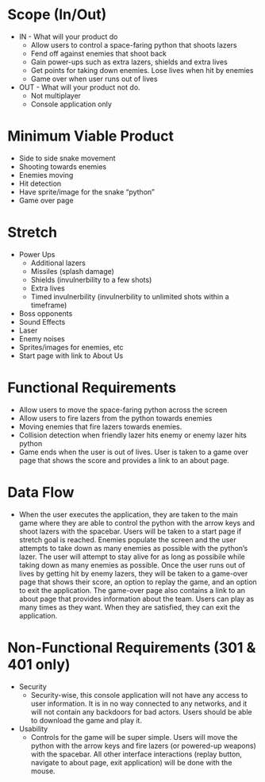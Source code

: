 # Scope (In/Out)
* IN - What will your product do
  * Allow users to control a space-faring python that shoots lazers
  * Fend off against enemies that shoot back
  * Gain power-ups such as extra lazers, shields and extra lives
  * Get points for taking down enemies. Lose lives when hit by enemies
  * Game over when user runs out of lives
* OUT - What will your product not do.
  * Not multiplayer
  * Console application only

# Minimum Viable Product
  * Side to side snake movement
  * Shooting towards enemies
  * Enemies moving
  * Hit detection
  * Have sprite/image for the snake “python”
  * Game over page
# Stretch
  * Power Ups
    * Additional lazers 
    * Missiles (splash damage)
    * Shields (invulnerbility to a few shots)
    * Extra lives
    * Timed invulnerbility (invulnerbility to unlimited shots within a timeframe)
  * Boss opponents
  * Sound Effects
  * Laser
  * Enemy noises
  * Sprites/images for enemies, etc
  * Start page with link to About Us
  
# Functional Requirements
  * Allow users to move the space-faring python across the screen
  * Allow users to fire lazers from the python towards enemies
  * Moving enemies that fire lazers towards enemies.
  * Collision detection when friendly lazer hits enemy or enemy lazer hits python
  * Game ends when the user is out of lives. User is taken to a game over page that shows the score and provides a link to an about page.

# Data Flow
  * When the user executes the application, they are taken to the main game where they are able to control the python with the arrow keys and shoot lazers with the spacebar. Users will be taken to a start page if stretch goal is reached. Enemies populate the screen and the user attempts to take down as many enemies as possible with the python’s lazer. The user will attempt to stay alive for as long as possibile while taking down as many enemies as possible. Once the user runs out of lives by getting hit by enemy lazers, they will be taken to a game-over page that shows their score, an option to replay the game, and an option to exit the application. The game-over page also contains a link to an about page that provides information about the team. Users can play as many times as they want. When they are satisfied, they can exit the application. 

# Non-Functional Requirements (301 & 401 only)
* Security
  * Security-wise, this console application will not have any access to user information. It is in no way connected to any networks, and it will not contain any backdoors for bad actors. Users should be able to download the game and play it.
* Usability 
  * Controls for the game will be super simple. Users will move the python with the arrow keys and fire lazers (or powered-up weapons) with the spacebar. All other interface interactions (replay button, navigate to about page, exit application) will be done with the mouse. 
